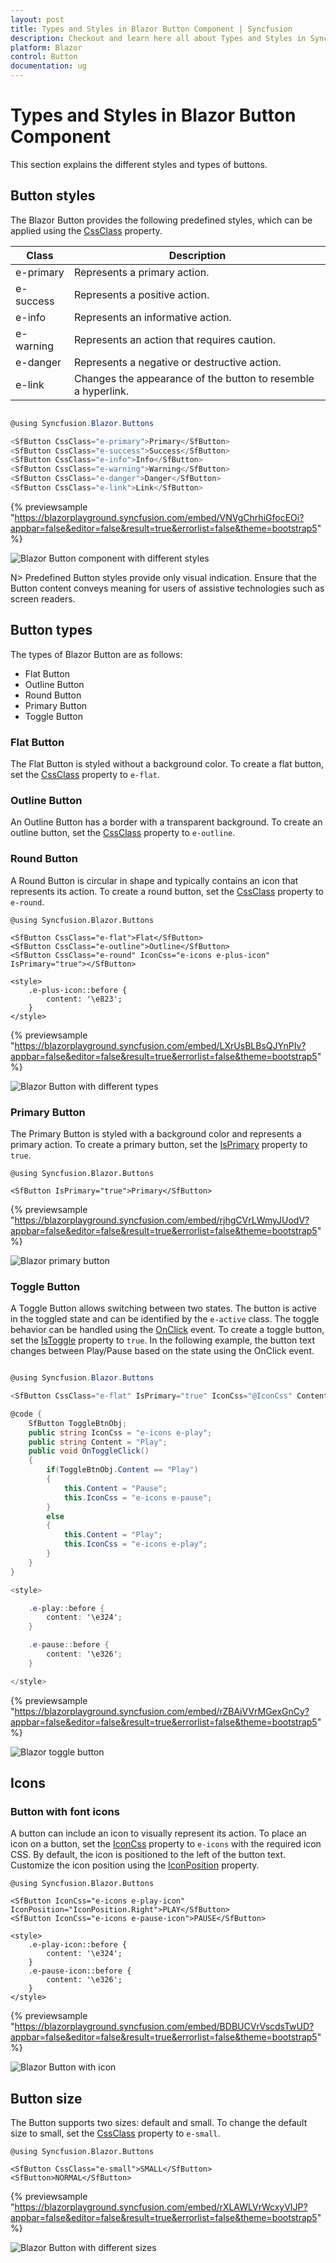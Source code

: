 ```yaml
---
layout: post
title: Types and Styles in Blazor Button Component | Syncfusion
description: Checkout and learn here all about Types and Styles in Syncfusion Blazor Button component and much more.
platform: Blazor
control: Button
documentation: ug
---
```


# Types and Styles in Blazor Button Component

This section explains the different styles and types of buttons.

## Button styles

The Blazor Button provides the following predefined styles, which can be applied using the [CssClass](https://help.syncfusion.com/cr/blazor/Syncfusion.Blazor.Buttons.SfButton.html#Syncfusion_Blazor_Buttons_SfButton_CssClass) property.

| Class | Description |
| -------- | -------- |
| e-primary | Represents a primary action. |
| e-success | Represents a positive action. |
| e-info | Represents an informative action. |
| e-warning | Represents an action that requires caution. |
| e-danger | Represents a negative or destructive action. |
| e-link | Changes the appearance of the button to resemble a hyperlink. |

```csharp

@using Syncfusion.Blazor.Buttons

<SfButton CssClass="e-primary">Primary</SfButton>
<SfButton CssClass="e-success">Success</SfButton>
<SfButton CssClass="e-info">Info</SfButton>
<SfButton CssClass="e-warning">Warning</SfButton>
<SfButton CssClass="e-danger">Danger</SfButton>
<SfButton CssClass="e-link">Link</SfButton>

```

{% previewsample "https://blazorplayground.syncfusion.com/embed/VNVgChrhiGfocEOi?appbar=false&editor=false&result=true&errorlist=false&theme=bootstrap5" %}

![Blazor Button component with different styles](./images/blazor-button-with-different-style.png)

N> Predefined Button styles provide only visual indication. Ensure that the Button content conveys meaning for users of assistive technologies such as screen readers.

## Button types

The types of Blazor Button are as follows:

* Flat Button
* Outline Button
* Round Button
* Primary Button
* Toggle Button

### Flat Button

The Flat Button is styled without a background color. To create a flat button, set the [CssClass](https://help.syncfusion.com/cr/blazor/Syncfusion.Blazor.Buttons.SfButton.html#Syncfusion_Blazor_Buttons_SfButton_CssClass) property to `e-flat`.

### Outline Button

An Outline Button has a border with a transparent background. To create an outline button, set the [CssClass](https://help.syncfusion.com/cr/blazor/Syncfusion.Blazor.Buttons.SfButton.html#Syncfusion_Blazor_Buttons_SfButton_CssClass) property to `e-outline`.

### Round Button

A Round Button is circular in shape and typically contains an icon that represents its action. To create a round button, set the [CssClass](https://help.syncfusion.com/cr/blazor/Syncfusion.Blazor.Buttons.SfButton.html#Syncfusion_Blazor_Buttons_SfButton_CssClass) property to `e-round`.

```cshtml
@using Syncfusion.Blazor.Buttons

<SfButton CssClass="e-flat">Flat</SfButton>
<SfButton CssClass="e-outline">Outline</SfButton>
<SfButton CssClass="e-round" IconCss="e-icons e-plus-icon" IsPrimary="true"></SfButton>

<style>
    .e-plus-icon::before {
        content: '\e823';
    }
</style>
```

{% previewsample "https://blazorplayground.syncfusion.com/embed/LXrUsBLBsQJYnPIv?appbar=false&editor=false&result=true&errorlist=false&theme=bootstrap5" %}

![Blazor Button with different types](./images/blazor-button-types.png)

### Primary Button

The Primary Button is styled with a background color and represents a primary action. To create a primary button, set the [IsPrimary](https://help.syncfusion.com/cr/blazor/Syncfusion.Blazor.Buttons.SfButton.html#Syncfusion_Blazor_Buttons_SfButton_IsPrimary) property to `true`.

```cshtml
@using Syncfusion.Blazor.Buttons

<SfButton IsPrimary="true">Primary</SfButton>
```

{% previewsample "https://blazorplayground.syncfusion.com/embed/rjhgCVrLWmyJUodV?appbar=false&editor=false&result=true&errorlist=false&theme=bootstrap5" %}

![Blazor primary button](./images/blazor-primary-button.png)

### Toggle Button

A Toggle Button allows switching between two states. The button is active in the toggled state and can be identified by the `e-active` class. The toggle behavior can be handled using the [OnClick](https://help.syncfusion.com/cr/blazor/Syncfusion.Blazor.Buttons.SfButton.html#Syncfusion_Blazor_Buttons_SfButton_OnClick) event. To create a toggle button, set the [IsToggle](https://help.syncfusion.com/cr/blazor/Syncfusion.Blazor.Buttons.SfButton.html#Syncfusion_Blazor_Buttons_SfButton_IsToggle) property to `true`. In the following example, the button text changes between Play/Pause based on the state using the OnClick event.

```csharp

@using Syncfusion.Blazor.Buttons

<SfButton CssClass="e-flat" IsPrimary="true" IconCss="@IconCss" Content="@Content" IsToggle="true" @onclick="OnToggleClick" @ref="ToggleBtnObj"></SfButton>

@code {
    SfButton ToggleBtnObj;
    public string IconCss = "e-icons e-play";
    public string Content = "Play";
    public void OnToggleClick()
    {
        if(ToggleBtnObj.Content == "Play")
        {
            this.Content = "Pause";
            this.IconCss = "e-icons e-pause";
        }
        else
        {
            this.Content = "Play";
            this.IconCss = "e-icons e-play";
        }
    }
}

<style>

    .e-play::before {
        content: '\e324';
    }

    .e-pause::before {
        content: '\e326';
    }

</style>

```

{% previewsample "https://blazorplayground.syncfusion.com/embed/rZBAiVVrMGexGnCy?appbar=false&editor=false&result=true&errorlist=false&theme=bootstrap5" %}

![Blazor toggle button](./images/blazor-toggle-button.png)

## Icons

### Button with font icons

A button can include an icon to visually represent its action. To place an icon on a button, set the [IconCss](https://help.syncfusion.com/cr/blazor/Syncfusion.Blazor.Buttons.SfButton.html#Syncfusion_Blazor_Buttons_SfButton_IconCss) property to `e-icons` with the required icon CSS. By default, the icon is positioned to the left of the button text. Customize the icon position using the [IconPosition](https://help.syncfusion.com/cr/blazor/Syncfusion.Blazor.Buttons.SfButton.html#Syncfusion_Blazor_Buttons_SfButton_IconPosition) property.

```cshtml
@using Syncfusion.Blazor.Buttons

<SfButton IconCss="e-icons e-play-icon" IconPosition="IconPosition.Right">PLAY</SfButton>
<SfButton IconCss="e-icons e-pause-icon">PAUSE</SfButton>

<style>
    .e-play-icon::before {
        content: '\e324';
    }
    .e-pause-icon::before {
        content: '\e326';
    }
</style>

```

{% previewsample "https://blazorplayground.syncfusion.com/embed/BDBUCVrVscdsTwUD?appbar=false&editor=false&result=true&errorlist=false&theme=bootstrap5" %}


![Blazor Button with icon](./images/blazor-button-icon.png)

## Button size

The Button supports two sizes: default and small. To change the default size to small, set the [CssClass](https://help.syncfusion.com/cr/blazor/Syncfusion.Blazor.Buttons.SfButton.html#Syncfusion_Blazor_Buttons_SfButton_CssClass) property to `e-small`.

```cshtml
@using Syncfusion.Blazor.Buttons

<SfButton CssClass="e-small">SMALL</SfButton>
<SfButton>NORMAL</SfButton>

```

{% previewsample "https://blazorplayground.syncfusion.com/embed/rXLAWLVrWcxyVIJP?appbar=false&editor=false&result=true&errorlist=false&theme=bootstrap5" %}


![Blazor Button with different sizes](./images/blazor-button-with-different-size.png)